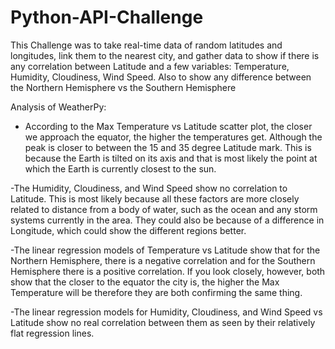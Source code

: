 # Python-API-Challenge

This Challenge was to take real-time data of random latitudes and longitudes, link them to the nearest city, and gather data to show if there is any correlation between Latitude and a few variables: Temperature, Humidity, Cloudiness, Wind Speed. Also to show any difference between the Northern Hemisphere vs the Southern Hemisphere

Analysis of WeatherPy:

- According to the Max Temperature vs Latitude scatter plot, the closer we approach the equator, the higher the temperatures get. Although the peak is closer to between the 15 and 35 degree Latitude mark. This is because the Earth is tilted on its axis and that is most likely the point at which the Earth is currently closest to the sun.

-The Humidity, Cloudiness, and Wind Speed show no correlation to Latitude. This is most likely because all these factors are more closely related to distance from a body of water, such as the ocean and any storm systems currently in the area. They could also be because of a difference in Longitude, which could show the different regions better.

-The linear regression models of Temperature vs Latitude show that for the Northern Hemisphere, there is a negative correlation and for the Southern Hemisphere there is a positive correlation. If you look closely, however, both show that the closer to the equator the city is, the higher the Max Temperature will be therefore they are both confirming the same thing.

-The linear regression models for Humidity, Cloudiness, and Wind Speed vs Latitude show no real correlation between them as seen by their relatively flat regression lines.
